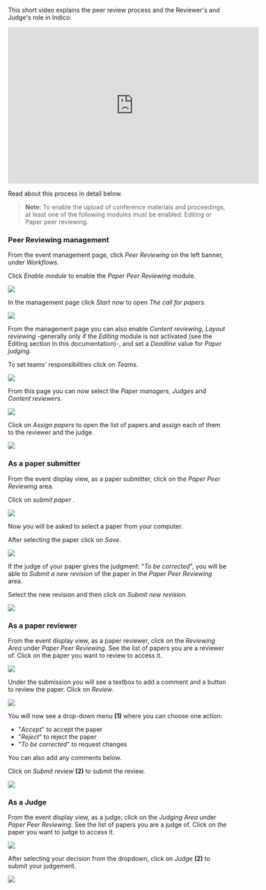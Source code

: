 This short video explains the peer review process and the Reviewer's and Judge's role in Indico:

<iframe width="576" height="360" frameborder="0" src="https://cds.cern.ch/video/2728255?showTitle=true" allowfullscreen></iframe>

Read about this process in detail below.

> **Note**: To enable the upload of conference materials and proceedings, at least one of the following modules must be enabled: Editing or Paper peer reviewing.

### Peer Reviewing management

From the event management page, click _Peer Reviewing_ on the left banner, under _Workflows_.

Click _Enable module_ to enable the _Paper Peer Reviewing_ module.

![](../assets/peer_reviewing/enable_paper_review.png)

In the management page click _Start now_ to open _The call for papers_.

![](../assets/peer_reviewing/start_paper_review.png)

From the management page you can also enable _Content reviewing_, _Layout reviewing_ -generally only if the _Editing_ module is not activated (see the Editing section in this documentation)-,
and set a _Deadline_ value for _Paper judging_.

To set teams' responsibilities click on _Teams_.

![](../assets/peer_reviewing/teams_paper_review.png)

From this page you can now select the _Paper managers_, _Judges_ and _Content reviewers_.

![](../assets/peer_reviewing/teams_paper_review_2.png)

Click on _Assign papers_ to open the list of papers and assign each of them to the reviewer and the judge.

![](../assets/peer_reviewing/assign_paper_review.png)

### As a paper submitter

From the event display view, as a paper submitter, click on the _Paper Peer Reviewing_ area.

Click on _submit paper_ .

![](../assets/peer_reviewing/paper_submission.png)

Now you will be asked to select a paper from your computer.

After selecting the paper click on _Save_.

![](../assets/peer_reviewing/paper_submission_2.png)

If the judge of your paper gives the judgment: "_To be corrected_", you will be able
to _Submit a new revision_ of the paper in the _Paper Peer Reviewing_ area.

Select the new revision and then click on _Submit new revision_.

![](../assets/peer_reviewing/paper_submission_3.png)

### As a paper reviewer

From the event display view, as a paper reviewer, click on the _Reviewing Area_ under _Paper Peer Reviewing_.
See the list of papers you are a reviewer of.
Click on the paper you want to review to access it.

![](../assets/peer_reviewing/paper_review.png)

Under the submission you will see a textbox to add a comment and a button to review the paper.
Click on _Review_.

![](../assets/peer_reviewing/paper_review_2.png)

You will now see a drop-down menu **(1)** where you can choose one action:

- "_Accept_" to accept the paper
- "_Reject_" to reject the paper
- "_To be corrected_" to request changes

You can also add any comments below.

Click on _Submit review_ **(2)** to submit the review.

![](../assets/peer_reviewing/paper_review_3.png)

### As a Judge

From the event display view, as a judge, click on the _Judging Area_ under _Paper Peer Reviewing_.
See the list of papers you are a judge of.
Click on the paper you want to judge to access it.

![](../assets/peer_reviewing/paper_judge.png)

After selecting your decision from the dropdown, click on _Judge_ **(2)** to submit your judgement.

![](../assets/peer_reviewing/paper_judge_2.png)
